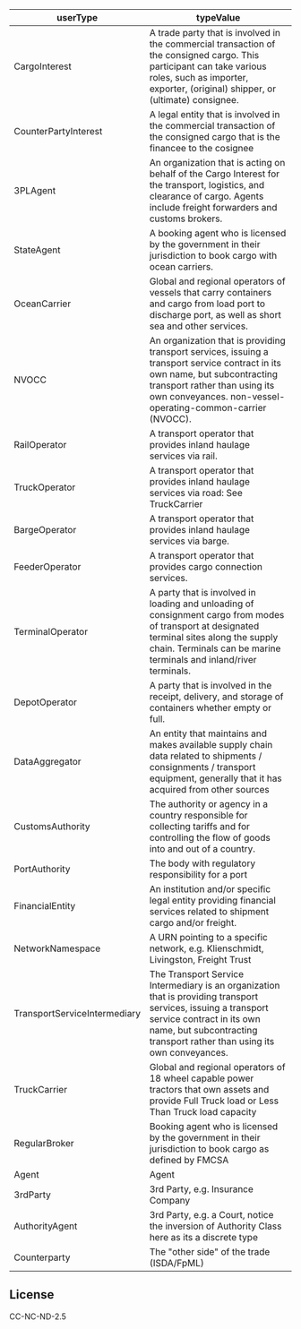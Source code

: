 | **userType**                 | **typeValue**                                                                                                                                                                                                                        |
|------------------------------|--------------------------------------------------------------------------------------------------------------------------------------------------------------------------------------------------------------------------------------|
| CargoInterest                | A trade party that is involved in the commercial transaction of the consigned cargo\. This participant can take various roles, such as importer, exporter, \(original\) shipper, or \(ultimate\) consignee\.                         |
| CounterPartyInterest         | A legal entity that is involved in the commercial transaction of the consigned cargo that is the financee to the cosignee                                                                                                            |
| 3PLAgent                     | An organization that is acting on behalf of the Cargo Interest for the transport, logistics, and clearance of cargo\. Agents include freight forwarders and customs brokers\.                                                        |
| StateAgent                   | A booking agent who is licensed by the government in their jurisdiction to book cargo with ocean carriers\.                                                                                                                          |
| OceanCarrier                 | Global and regional operators of vessels that carry containers and cargo from load port to discharge port, as well as short sea and other services\.                                                                                 |
| NVOCC                        | An organization that is providing transport services, issuing a transport service contract in its own name, but subcontracting transport rather than using its own conveyances\. non\-vessel\-operating\-common\-carrier \(NVOCC\)\. |
| RailOperator                 | A transport operator that provides inland haulage services via rail\.                                                                                                                                                                |
| TruckOperator                | A transport operator that provides inland haulage services via road: See TruckCarrier                                                                                                                                                |
| BargeOperator                | A transport operator that provides inland haulage services via barge\.                                                                                                                                                               |
| FeederOperator               | A transport operator that provides cargo connection services\.                                                                                                                                                                       |
| TerminalOperator             | A party that is involved in loading and unloading of consignment cargo from modes of transport at designated terminal sites along the supply chain\. Terminals can be marine terminals and inland/river terminals\.                  |
| DepotOperator                | A party that is involved in the receipt, delivery, and storage of containers whether empty or full\.                                                                                                                                 |
| DataAggregator               | An entity that maintains and makes available supply chain data related to shipments / consignments / transport equipment, generally that it has acquired from other sources                                                          |
| CustomsAuthority             | The authority or agency in a country responsible for collecting tariffs and for controlling the flow of goods into and out of a country\.                                                                                            |
| PortAuthority                | The body with regulatory responsibility for a port                                                                                                                                                                                   |
| FinancialEntity              | An institution and/or specific legal entity providing financial services related to shipment cargo and/or freight\.                                                                                                                  |
| NetworkNamespace             | A URN pointing to a specific network, e\.g\. Klienschmidt, Livingston, Freight Trust                                                                                                                                                 |
| TransportServiceIntermediary | The Transport Service Intermediary is an organization that is providing transport services, issuing a transport service contract in its own name, but subcontracting transport rather than using its own conveyances\.               |
| TruckCarrier                 | Global and regional operators of  18 wheel capable power tractors that own assets and provide Full Truck load or Less Than Truck load capacity                                                                                       |
| RegularBroker                | Booking agent who is licensed by the government in their jurisdiction to book cargo as defined by FMCSA                                                                                                                              |
| Agent                        | Agent                                                                                                                                                                                                                                |
| 3rdParty                     | 3rd Party, e\.g\. Insurance Company                                                                                                                                                                                                  |
| AuthorityAgent               | 3rd Party, e\.g\. a Court, notice the inversion of Authority Class here as its a discrete type                                                                                                                                       |
| Counterparty                 | The "other side" of the trade \(ISDA/FpML\)                                                                                                                                                                                          |

## License
CC-NC-ND-2.5
